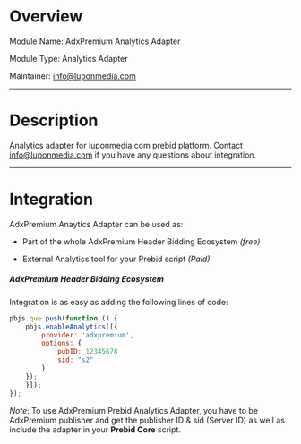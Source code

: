 # Overview

Module Name: AdxPremium Analytics Adapter

Module Type: Analytics Adapter

Maintainer: info@luponmedia.com

---

# Description

Analytics adapter for luponmedia.com prebid platform. Contact [info@luponmedia.com]() if you have any questions about integration.

---

# Integration

AdxPremium Anaytics Adapter can be used as:

- Part of the whole AdxPremium Header Bidding Ecosystem *(free)*

- External Analytics tool for your Prebid script *(Paid)*

##### AdxPremium Header Bidding Ecosystem

Integration is as easy as adding the following lines of code:

```javascript
pbjs.que.push(function () {
    pbjs.enableAnalytics([{
        provider: 'adxpremium',
        options: {
            pubID: 12345678
            sid: "s2"
        }
    });
    }]);
});
```

*Note*: To use AdxPremium Prebid Analytics Adapter, you have to be AdxPremium publisher and get the publisher ID & sid (Server ID) as well as include the adapter in your **Prebid Core** script. 
